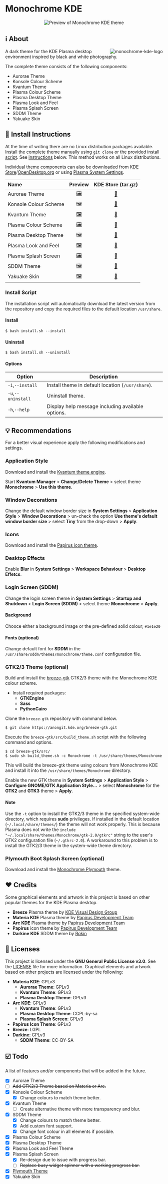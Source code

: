 # Monochrome KDE
<div align="center">
    <img src="preview.jpg" align="center" alt="Preview of Monochrome KDE theme" />
</div>

## :information_source: About
<img src="logo.png" alt="monochrome-kde-logo" align="right" />

A dark theme for the KDE Plasma desktop environment inspired by black and white photography.

The complete theme consists of the following components:
- Aurorae Theme
- Konsole Colour Scheme
- Kvantum Theme
- Plasma Colour Scheme
- Plasma Desktop Theme
- Plasma Look and Feel
- Plasma Splash Screen
- SDDM Theme
- Yakuake Skin


## :floppy_disk: Install Instructions
At the time of writing there are no Linux distribution packages available. Install the complete theme manually using `git clone` or the provided install [script](install.sh). See [instructions](#install-script) below. This method works on all Linux distributions.

Individual theme components can also be downloaded from [KDE Store](https://store.kde.org)/[OpenDesktop.org](https://www.opendesktop.org) or using [Plasma System Settings](https://userbase.kde.org/System_Settings).

| **Name**              | **Preview**                                                   | **KDE Store** (tar.gz)                           |
|:----------------------|:-------------------------------------------------------------:|:------------------------------------------------:|
| Aurorae Theme         | [🖼️](screenshots/aurorae/preview.png)       | [:floppy_disk:](https://store.kde.org/p/1279082) |
| Konsole Colour Scheme | [🖼️](screenshots/konsole/preview.png)       | [:floppy_disk:](https://store.kde.org/p/1279087) |
| Kvantum Theme         | [🖼️](screenshots/kvantum/preview.png)       | [:floppy_disk:](https://store.kde.org/p/1279088) |
| Plasma Colour Scheme  | [🖼️](screenshots/color-schemes/preview.png) | [:floppy_disk:](https://store.kde.org/p/1279083) |
| Plasma Desktop Theme  | [🖼️](screenshots/plasma/preview.png)        | [:floppy_disk:](https://store.kde.org/p/1279077) |
| Plasma Look and Feel  | [🖼️](screenshots/plasma/preview.png)        | [:floppy_disk:](https://store.kde.org/p/1361190) |
| Plasma Splash Screen  | [🖼️](screenshots/plasma/splash.png)         | [:floppy_disk:](https://store.kde.org/p/1361190) |
| SDDM Theme            | [🖼️](screenshots/sddm/preview.png)          | [:floppy_disk:](https://store.kde.org/p/1361190) |
| Yakuake Skin          | [🖼️](screenshots/yakuake/preview.png)       | [:floppy_disk:](https://store.kde.org/p/1279089) |

### Install Script
The installation script will automatically download the latest version from the repository and copy the required files to the default location `/usr/share`.

#### Install
```
$ bash install.sh --install
```

#### Uninstall
```
$ bash install.sh --uninstall
```

#### Options
| **Option**         | **Description**                                   |
| ---                | ---                                               |
| `-i`,`--install`   | Install theme in default location (`/usr/share`). |
| `-u`,`--uninstall` | Uninstall theme.                                  |
| `-h`,`--help`      | Display help message including available options. |

## :bulb: Recommendations
For a better visual experience apply the following modifications and settings.

### Application Style
Download and install the [Kvantum theme engine](https://github.com/tsujan/Kvantum/tree/master/Kvantum).

Start **Kvantum Manager** > **Change/Delete Theme** > select theme **Monochrome** > **Use this theme**.

### Window Decorations

Change the default window border size in **System Settings** > **Application Style** > **Window Decorations** > un-check the option **Use theme's default window border size** > select **Tiny** from the drop-down > **Apply**.

### Icons
Download and install the [Papirus icon theme](https://github.com/PapirusDevelopmentTeam/papirus-icon-theme).

### Desktop Effects
Enable **Blur** in **System Settings** > **Workspace Behaviour** > **Desktop Effetcs**.

### Login Screen (SDDM)

Change the login screen theme in **System Settings** > **Startup and Shutdown** > **Login Screen (SDDM)** > select theme **Monochrome** > **Apply**.

#### Background

Chooce either a background image or the pre-defined solid colour; `#1e1e20`

#### Fonts (optional)

Change default font for **SDDM** in the `/usr/share/sddm/themes/monochrome/theme.conf` configuration file.

### GTK2/3 Theme (optional)
Build and install the [breeze-gtk](https://cgit.kde.org/breeze-gtk.git/) GTK2/3 theme with the Monochrome KDE colour scheme.

- Install required packages:
  - **GTKEngine**
  - **Sass**
  - **PythonCairo**

Clone the `breeze-gtk` repository with command below.

```
$ git clone https://anongit.kde.org/breeze-gtk.git
```

Execute the `breeze-gtk/src/build_theme.sh` script with the following command and options.

```
$ cd breeze-gtk/src/
$ sudo sh build_theme.sh -c Monochrome -t /usr/share/themes/Monochrome
```

This will build the breeze-gtk theme using colours from Monochrome KDE and install it into the `/usr/share/themes/Monochrome` directory.

Enable the new GTK theme in **System Settings** > **Application Style** > **Configure GNOME/GTK Application Style...** > select **Monochrome** for the **GTK2** and **GTK3** theme > **Apply**.

#### Note
Use the `-t` option to install the GTK2/3 theme in the specified system-wide directory, which requires **sudo** privileges. If installed in the default location (`~/.local/share/themes/`) the theme will not work properly. This is because Plasma does not write the `include "~/.local/share/themes/Monochrome/gtk-2.0/gtkrc"` string to the user's GTK2 configuration file (`~/.gtkrc-2.0`). A workaround to this problem is to install the GTK2/3 theme in the system-wide theme directory.

### Plymouth Boot Splash Screen (optional)
Download and install the [Monochrome Plymouth](https://gitlab.com/pwyde/monochrome-plymouth) theme.

## :heart: Credits
Some graphical elements and artwork in this project is based on other popular themes for the KDE Plasma desktop.

- **Breeze** Plasma theme by [KDE Visual Design Group](https://www.kde.org/plasma-desktop)
- **Materia KDE** Plasma theme by [Papirus Development Team](https://github.com/PapirusDevelopmentTeam/materia-kde)
- **Arc KDE** Plasma theme by [Papirus Development Team](https://github.com/PapirusDevelopmentTeam/arc-kde)
- **Papirus** icon theme by [Papirus Development Team](https://github.com/PapirusDevelopmentTeam/papirus-icon-theme)
- **Darkine KDE** SDDM theme by [Rokin](https://github.com/Rokin05/darkine-kde)

## :page_with_curl: Licenses
This project is licensed under the **GNU General Public License v3.0**. See the [LICENSE](LICENSE) file for more information. Graphical elements and artwork based on other projects are licensed under the following:

- **Materia KDE**: GPLv3
  - **Aurorae Theme**: GPLv3
  - **Kvantum Theme**: GPLv3
  - **Plasma Desktop Theme**: GPLv3
- **Arc KDE**: GPLv3
  - **Kvantum Theme**: GPLv3
  - **Plasma Desktop Theme**: CCPL:by-sa
  - **Plasma Splash Screen**: GPLv3
- **Papirus Icon Theme**: GPLv3
- **Breeze**: LGPL
- **Darkine**: GPLv3
  - **SDDM Theme**: CC-BY-SA

## :ballot_box_with_check: Todo
A list of features and/or components that will be added in the future.

- [x] Aurorae Theme
- [ ] ~~Add GTK2/3 Theme based on Materia or Arc.~~
- [x] Konsole Colour Scheme
  - [x] Change colours to match theme better.
- [x] Kvantum Theme
  - [ ] Create alternative theme with more transparency and blur.
- [x] SDDM Theme
  - [x] Change colours to match theme better.
  - [x] Add custom font support.
  - [x] Change font colour in all elements if possible.
- [x] Plasma Colour Scheme
- [x] Plasma Desktop Theme
- [x] Plasma Look and Feel Theme
- [x] Plasma Splash Screen
  - [x] Re-design due to issue with progress bar.
  - [ ] ~~Replace busy widget spinner with a working progress bar.~~
- [x] [Plymouth Theme](https://gitlab.com/pwyde/monochrome-plymouth)
- [x] Yakuake Skin
